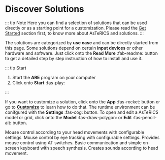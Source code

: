 # Discover Solutions

::: tip Note
Here you can find a selection of solutions that can be used directly or as a starting point for a customization. Please read the [Get Started](/get-started/) section first, to know more about AsTeRICS and solutions.
:::

The solutions are categorized by **use case** and can be directly started from this page. Some solutions depend on certain **input devices** or other hardware and software. Just click onto the **Read More** :fab-readme: button to get a detailed step by step instruction of how to install and use it.

::: tip Start

1. Start the **ARE** program on your computer
2. Click onto **Start** :fas-play:

:::

If you want to customize a solution, click onto the **App** :fas-rocket: button or go to [**Customize**](/customize/) to learn how to do that. The runtime environment can be conifgured with the **Settings** :fas-cog: button. To open and edit a AsTeRICS model or grid, click onto the **Model** :fas-draw-polygon: or **Edit** :fas-pencil-alt: button.

<!-- <Solution
  title="Camera Mouse"
  category="Computer Control"
  os="Windows,Linux,macOS"
  badges="Webcam"
  media="/assets/img/face-shutterstock_717365779.jpg"
  model="https://www.asterics.eu/webapps/asterics-camerainput-cameramouse/models/XFaceTrackerMouse(WLM).acs"
  webapp="https://www.asterics.eu/webapps/asterics-camerainput-cameramouse/"
  docs="/solutions/Camera-Mouse.html">Mouse control according to your head movements with configurable settings.</Solution>

<Solution
  title="Eye Tracking Mouse"
  category="Computer Control"
  os="Windows"
  badges="Eye-Tracker"
  media="/assets/img/eye-tracking-shutterstock_195898592.jpg"
  model="https://www.asterics.eu/webapps/asterics-camerainput-eyecontrol/models/EyeControlledMouse(W).acs"
  webapp="https://www.asterics.eu/webapps/asterics-camerainput-eyecontrol/"
  docs="/solutions/Eye-Tracking-Mouse.html">Mouse control by eye tracking with configurable settings.</Solution>

<Solution
  title="Switch-controlled Mouse"
  category="Computer Control"
  os="Windows,Linux,macOS"
  badges="Switch"
  media="/assets/img/fabi-switches.jpg"
  model="https://raw.githubusercontent.com/asterics/AsTeRICS/master/bin/ARE/models/useCaseDemos/mouseControl/crosshairCursorControl_2keys_wraparound.acs"
  docs="/solutions/Switch-Mouse.html">Provides mouse control using AT switches.</Solution>

<Solution
  title="Basic AAC Grid"
  category="AAC"
  os="Windows,Linux,macOS,Android,iOS"
  media="/assets/img/AsTeRICS-Ergo_Grid_en-1-768x592.jpg"
  grid="grid-data-1539356163042-54"
  docs="/solutions/AAC-Basic.html">Basic communication and simple on-screen keyboard with speech synthesis.</Solution>

<Solution
  title="Sounds by Head Movement"
  category="Occupational Therapy"
  os="Windows,Linux,macOS"
  badges="Webcam"
  media="/assets/img/sound-shutterstock_761313844.jpg"
  model="https://raw.githubusercontent.com/asterics/AsTeRICS/master/bin/ARE/models/HeadSound.acs"
  docs="/solutions/Head-Sound.html">Creates sounds according to head movement.</Solution> -->

<Solutions>
  <Solution
    title="Camera Mouse"
    category="Computer Control"
    os="Windows,Linux,macOS"
    badges="Webcam"
    media="/assets/img/face-shutterstock_717365779.jpg"
    model="https://www.asterics.eu/webapps/asterics-camerainput-cameramouse/models/XFaceTrackerMouse(WLM).acs"
    webapp="https://www.asterics.eu/webapps/asterics-camerainput-cameramouse/"
    docs="/solutions/Camera-Mouse.html"
  >Mouse control according to your head movements with configurable settings.</Solution>
  <Solution
    title="Eye Tracking Mouse"
    category="Computer Control"
    os="Windows"
    badges="Eye-Tracker"
    media="/assets/img/eye-tracking-shutterstock_195898592.jpg"
    model="https://www.asterics.eu/webapps/asterics-camerainput-eyecontrol/models/EyeControlledMouse(W).acs"
    webapp="https://www.asterics.eu/webapps/asterics-camerainput-eyecontrol/"
    docs="/solutions/Eye-Tracking-Mouse.html"
  >Mouse control by eye tracking with configurable settings.</Solution>
  <Solution
    title="Switch-controlled Mouse"
    category="Computer Control"
    os="Windows,Linux,macOS"
    badges="Switch"
    media="/assets/img/fabi-switches.jpg"
    model="https://raw.githubusercontent.com/asterics/AsTeRICS/master/bin/ARE/models/useCaseDemos/mouseControl/crosshairCursorControl_2keys_wraparound.acs"
    docs="/solutions/Switch-Mouse.html"
  >Provides mouse control using AT switches.</Solution>
  <Solution
    title="Basic AAC Grid"
    category="AAC"
    os="Windows,Linux,macOS,Android,iOS"
    media="/assets/img/AsTeRICS-Ergo_Grid_en-1-768x592.jpg"
    grid="grid-data-1539356163042-54"
    docs="/solutions/AAC-Basic.html"
  >Basic communication and simple on-screen keyboard with speech synthesis.</Solution>
  <Solution
    title="Sounds by Head Movement"
    category="Occupational Therapy"
    os="Windows,Linux,macOS"
    badges="Webcam"
    media="/assets/img/sound-shutterstock_761313844.jpg"
    model="https://raw.githubusercontent.com/asterics/AsTeRICS/master/bin/ARE/models/HeadSound.acs"
    docs="/solutions/Head-Sound.html"
  >Creates sounds according to head movement.</Solution>
</Solutions>
